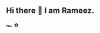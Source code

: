 ## Hi there 👋 I am Rameez.
🏎 ⚽

<!--
- [USACO Guide](https://usaco.guide/) Content Author
- [Competitive Programming Profiles](https://codolio.com/profile/S%C5%8Dsuke)
--!>
